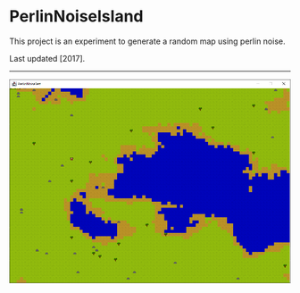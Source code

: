 # PerlinNoiseIsland
This project is an experiment to generate a random map using perlin noise.

Last updated [2017].

---

![Screenshot](https://github.com/adibarra/PerlinNoiseIsland/blob/main/PerlinNoiseIsland.png)
